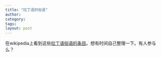 ```yaml
---
title: "拉丁语的俗语"
author:
category: 
tags: 
layout: post
---
```

在wikipedia上看到这些<a href="http://en.wikipedia.org/wiki/List_of_Latin_phrases">拉丁语俗语的条目</a>。想有时间自己整理一下。有人参与么？

